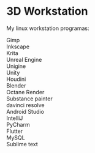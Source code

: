 # 3D Workstation
My linux workstation programas:

Gimp\
Inkscape\
Krita\
Unreal Engine\
Unigine\
Unity\
Houdini\
Blender\
Octane Render\
Substance painter\
davinci resolve\
Android Studio\
IntelliJ\
PyCharm\
Flutter\
MySQL\
Sublime text
